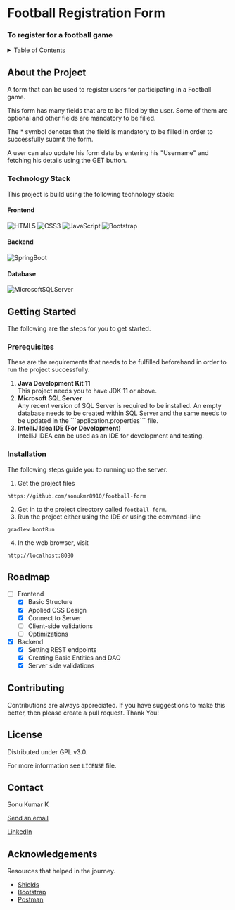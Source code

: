 <div id="top"></div>

# Football Registration Form
### To register for a football game

<details>
<summary>Table of Contents</summary>
<ol>
    <li><a href="#about-the-project" >About The Proect</a></li>
    <ul>
        <li><a href="#technology-stack">Technology Stack</a></li>
    </ul>
    <li><a href="#getting-started">Getting Started</a></li>
    <ul>
        <li><a href="#prerequisites">Prerequisites</a></li>
        <li><a href="#Installation">Installation</a></li>
    </ul>
    <li><a href="#roadmap">Roadmap</a></li>
    <li><a href="#contributing">Contributing</a></li>
    <li><a href="#license">License</a></li>
    <li><a href="#contact">Contact</a></li>
    <li><a href="#acknowledgements">Acknowledgements</a></li>
</ol>
</details>

## About the Project
A form that can be used to register users for participating in a Football game.

This form has many fields that are to be filled by the user.
Some of them are optional and other fields are mandatory to be filled.

The * symbol denotes that the field is mandatory to be filled in order to successfully submit the form.

A user can also update his form data by entering his "Username" and fetching his details using the GET button.

### Technology Stack

This project is build using the following technology stack:

#### Frontend
![HTML5](https://img.shields.io/badge/html5-%23E34F26.svg?style=for-the-badge&logo=html5&logoColor=white)
![CSS3](https://img.shields.io/badge/css3-%231572B6.svg?style=for-the-badge&logo=css3&logoColor=white)
![JavaScript](https://img.shields.io/badge/javascript-%23323330.svg?style=for-the-badge&logo=javascript&logoColor=yellow)
![Bootstrap](https://img.shields.io/badge/bootstrap-%23563D7C.svg?style=for-the-badge&logo=bootstrap&logoColor=white)

#### Backend
![SpringBoot](https://img.shields.io/badge/Spring_Boot-329932?style=for-the-badge&logo=spring-boot)

#### Database
![MicrosoftSQLServer](https://img.shields.io/badge/Microsoft%20SQL%20Sever-CC2927?style=for-the-badge&logo=microsoft%20sql%20server&logoColor=white)

## Getting Started
The following are the steps for you to get started.

### Prerequisites
These are the requirements that needs to be fulfilled beforehand in order to run the project successfully.

<ol>
    <li><b>Java Development Kit 11</b></li>
    This project needs you to have JDK 11 or above.
    <li><b>Microsoft SQL Server</b></li>
    Any recent version of SQL Server is required to be installed.
    An empty database needs to be created within SQL Server and the same needs to be updated in the ```application.properties``` file.
    <li><b>IntelliJ Idea IDE (For Development)</b></li>
    IntelliJ IDEA can be used as an IDE for development and testing.
</ol>

### Installation
The following steps guide you to running up the server.
1.  Get the project files
```
https://github.com/sonukmr8910/football-form
```
2. Get in to the project directory called `football-form`.
3. Run the project either using the IDE or using the command-line
```shell
gradlew bootRun
```
4. In the web browser, visit
```
http://localhost:8080
```
## Roadmap
- [ ] Frontend
    - [x] Basic Structure
    - [x] Applied CSS Design
    - [x] Connect to Server
    - [ ] Client-side validations
    - [ ] Optimizations
- [x] Backend
    - [x] Setting REST endpoints
    - [x] Creating Basic Entities and DAO 
    - [x] Server side validations

## Contributing
Contributions are always appreciated. If you have suggestions to make this better, then please create a pull request. Thank You!

## License
Distributed under GPL v3.0.

For more information see `LICENSE` file.

## Contact
Sonu Kumar K

<a href="mailto:someone@example.com">Send an email</a>

[LinkedIn](https://linkedin.com/in/sonukmr8910)

## Acknowledgements
Resources that helped in the journey.

- [Shields](https://shields.io)
- [Bootstrap](https://getbootstrap.com)
- [Postman](https://www.postman.com)
